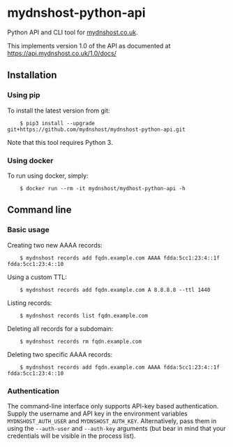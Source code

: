 # mydnshost-python-api

Python API and CLI tool for [mydnshost.co.uk](https://www.mydnshost.co.uk/).

This implements version 1.0 of the API as documented at https://api.mydnshost.co.uk/1.0/docs/

## Installation

### Using pip

To install the latest version from git:

```
    $ pip3 install --upgrade git+https://github.com/mydnshost/mydnshost-python-api.git
```

Note that this tool requires Python 3.

### Using docker

To run using docker, simply:

```
    $ docker run --rm -it mydnshost/mydhost-python-api -h
```

## Command line

### Basic usage

Creating two new AAAA records:

```
    $ mydnshost records add fqdn.example.com AAAA fdda:5cc1:23:4::1f fdda:5cc1:23:4::10
```

Using a custom TTL:

```
    $ mydnshost records add fqdn.example.com A 8.8.8.8 --ttl 1440
```

Listing records:

```
    $ mydnshost records list fqdn.example.com
```

Deleting all records for a subdomain:

```
    $ mydnshost records rm fqdn.example.com
```

Deleting two specific AAAA records:

```
    $ mydnshost records add fqdn.example.com AAAA fdda:5cc1:23:4::1f fdda:5cc1:23:4::10
```

### Authentication

The command-line interface only supports API-key based authentication. Supply the username
and API key in the environment variables `MYDNSHOST_AUTH_USER` and `MYDNSHOST_AUTH_KEY`.
Alternatively, pass them in using the `--auth-user` and `--auth-key` arguments (but bear
in mind that your credentials will be visible in the process list).

